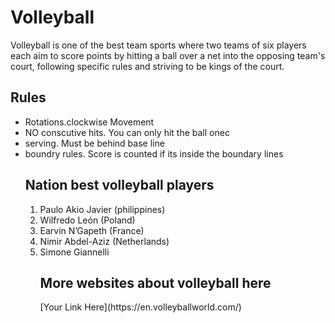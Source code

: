 
<html>
<head>
<title> king of the court! </title>
</head>
<body> <h1> Volleyball </h1>
<p> Volleyball is one of the best team sports where two teams of six players each aim to score points by hitting a ball over a net into the opposing team's court, following specific rules and striving to be kings of the court. </p>
<h2> Rules </h2>
  <Ul> 
  <li> Rotations.clockwise Movement </li>
  <li> NO conscutive hits. You can only hit the ball onec </li>
  <li> serving. Must be behind base line </li>
  <li> boundry rules. Score is counted if its inside the boundary lines</li>
<h2> Nation best volleyball players </h2>
  <ol>
  <li> Paulo Akio Javier (philippines) </li>
  <li> Wilfredo León (Poland) </li> 
  <li> Earvin N’Gapeth (France) </li>
  <li> Nimir Abdel-Aziz (Netherlands) </li>
  <li> Simone Giannelli </li>
<h2> More websites about volleyball here </h2>
  [Your Link Here](https://en.volleyballworld.com/)
